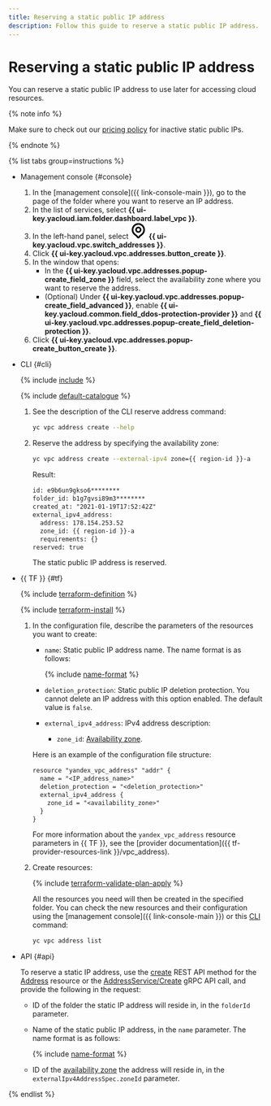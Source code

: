 ```yaml
---
title: Reserving a static public IP address
description: Follow this guide to reserve a static public IP address.
---
```


# Reserving a static public IP address


You can reserve a static public IP address to use later for accessing cloud resources.

{% note info %}

Make sure to check out our [pricing policy](../pricing.md#prices-public-ip) for inactive static public IPs.

{% endnote %}

{% list tabs group=instructions %}

- Management console {#console}

   1. In the [management console]({{ link-console-main }}), go to the page of the folder where you want to reserve an IP address.
   1. In the list of services, select **{{ ui-key.yacloud.iam.folder.dashboard.label_vpc }}**.
   1. In the left-hand panel, select ![image](../../_assets/console-icons/map-pin.svg) **{{ ui-key.yacloud.vpc.switch_addresses }}**.
   1. Click **{{ ui-key.yacloud.vpc.addresses.button_create }}**.
   1. In the window that opens:
       * In the **{{ ui-key.yacloud.vpc.addresses.popup-create_field_zone }}** field, select the availability zone where you want to reserve the address.
       * (Optional) Under **{{ ui-key.yacloud.vpc.addresses.popup-create_field_advanced }}**, enable **{{ ui-key.yacloud.common.field_ddos-protection-provider }}** and **{{ ui-key.yacloud.vpc.addresses.popup-create_field_deletion-protection }}**.
   1. Click **{{ ui-key.yacloud.vpc.addresses.popup-create_button_create }}**.

- CLI {#cli}

   {% include [include](../../_includes/cli-install.md) %}

   {% include [default-catalogue](../../_includes/default-catalogue.md) %}

   1. See the description of the CLI reserve address command:

      ```bash
      yc vpc address create --help
      ```

   1. Reserve the address by specifying the availability zone:

      ```bash
      yc vpc address create --external-ipv4 zone={{ region-id }}-a
      ```

      Result:

      ```text
      id: e9b6un9gkso6********
      folder_id: b1g7gvsi89m3********
      created_at: "2021-01-19T17:52:42Z"
      external_ipv4_address:
        address: 178.154.253.52
        zone_id: {{ region-id }}-a
        requirements: {}
      reserved: true
      ```

      The static public IP address is reserved.

- {{ TF }} {#tf}

  {% include [terraform-definition](../../_tutorials/_tutorials_includes/terraform-definition.md) %}

  {% include [terraform-install](../../_includes/terraform-install.md) %}

  1. In the configuration file, describe the parameters of the resources you want to create:

     * `name`: Static public IP address name. The name format is as follows:

          {% include [name-format](../../_includes/name-format.md) %}

     * `deletion_protection`: Static public IP deletion protection. You cannot delete an IP address with this option enabled. The default value is `false`.
     * `external_ipv4_address`: IPv4 address description:
        * `zone_id`: [Availability zone](../../overview/concepts/geo-scope.md).

     Here is an example of the configuration file structure:

     ```hcl
     resource "yandex_vpc_address" "addr" {
       name = "<IP_address_name>"
       deletion_protection = "<deletion_protection>"
       external_ipv4_address {
         zone_id = "<availability_zone>"
       }
     }
     ```

     For more information about the `yandex_vpc_address` resource parameters in {{ TF }}, see the [provider documentation]({{ tf-provider-resources-link }}/vpc_address).

  1. Create resources:

     {% include [terraform-validate-plan-apply](../../_tutorials/_tutorials_includes/terraform-validate-plan-apply.md) %}

     All the resources you need will then be created in the specified folder. You can check the new resources and their configuration using the [management console]({{ link-console-main }}) or this [CLI](../../cli/quickstart.md) command:

     ```bash
     yc vpc address list
     ```

- API {#api}

  To reserve a static IP address, use the [create](../api-ref/Address/create.md) REST API method for the [Address](../api-ref/Address/index.md) resource or the [AddressService/Create](../api-ref/grpc/Address/create.md) gRPC API call, and provide the following in the request:

    * ID of the folder the static IP address will reside in, in the `folderId` parameter.
    * Name of the static public IP address, in the `name` parameter. The name format is as follows:

      {% include [name-format](../../_includes/name-format.md) %}

    * ID of the [availability zone](../../overview/concepts/geo-scope.md) the address will reside in, in the `externalIpv4AddressSpec.zoneId` parameter.

{% endlist %}
